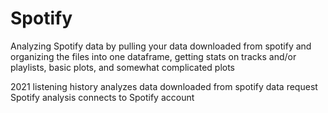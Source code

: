 # Spotify
Analyzing Spotify data 
by pulling your data downloaded from spotify and organizing the files into one dataframe,
getting stats on tracks and/or playlists,
basic plots,
and somewhat complicated plots


2021 listening history analyzes data downloaded from spotify data request
Spotify analysis connects to Spotify account 
